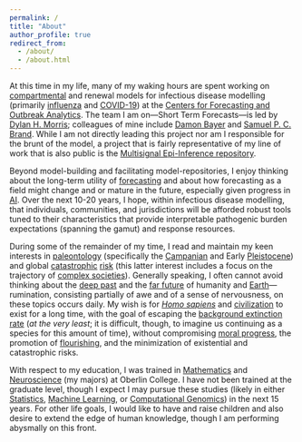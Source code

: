 ```yaml
---
permalink: /
title: "About"
author_profile: true
redirect_from: 
  - /about/
  - /about.html
---
```


At this time in my life, many of my waking hours are spent working on [compartmental](https://en.wikipedia.org/wiki/Compartmental_models_in_epidemiology) and renewal models for infectious disease modelling (primarily [influenza](https://en.wikipedia.org/wiki/Influenza) and [COVID-19](https://en.wikipedia.org/wiki/COVID-19)) at the [Centers for Forecasting and Outbreak Analytics](https://www.cdc.gov/forecast-outbreak-analytics/index.html). The team I am on—Short Term Forecasts—is led by [Dylan H. Morris](https://dylanhmorris.com/); colleagues of mine include [Damon Bayer](https://damon.phd/) and [Samuel P. C. Brand](https://scholar.google.com/citations?user=wnB8pTkAAAAJ). While I am not directly leading this project nor am I responsible for the brunt of the model, a project that is fairly representative of my line of work that is also public is the [Multisignal Epi-Inference repository](https://github.com/CDCgov/multisignal-epi-inference). 

Beyond model-building and facilitating model-repositories, I enjoy thinking about the long-term utility of [forecasting](https://en.wikipedia.org/wiki/Forecasting) and about how forecasting as a field might change and or mature in the future, especially given progress in [AI](https://en.wikipedia.org/wiki/Artificial_intelligence). Over the next 10-20 years, I hope, within infectious disease modelling, that individuals, communities, and jurisdictions will be afforded robust tools tuned to their characteristics that provide interpretable pathogenic burden expectations (spanning the gamut) and response resources. 

During some of the remainder of my time, I read and maintain my keen interests in [paleontology](https://en.wikipedia.org/wiki/Paleontology) (specifically the [Campanian](https://en.wikipedia.org/wiki/Campanian) and Early [Pleistocene](https://en.wikipedia.org/wiki/Pleistocene)) and global [catastrophic](https://en.wikipedia.org/wiki/Global_catastrophe_scenarios) [risk](https://en.wikipedia.org/wiki/Global_catastrophic_risk) (this latter interest includes a focus on the trajectory of [complex societies](https://en.wikipedia.org/wiki/Complex_society)). Generally speaking, I often cannot avoid thinking about the [deep past](https://en.wikipedia.org/wiki/Deep_time) and the [far future](https://en.wikipedia.org/wiki/Timeline_of_the_far_future) of humanity and [Earth](https://en.wikipedia.org/wiki/Earth)—rumination, consisting partially of awe and of a sense of nervousness, on these topics occurs daily. My wish is for _[Homo sapiens](https://en.wikipedia.org/wiki/Human)_ and [civilization](https://en.wikipedia.org/wiki/Civilization) to exist for a long time, with the goal of escaping the [background extinction rate](https://en.wikipedia.org/wiki/Background_extinction_rate) (_at the very least_; it is difficult, though, to imagine us continuing as a species for this amount of time), without compromising [moral progress](https://en.wikipedia.org/wiki/Moral_progress), the promotion of [flourishing](https://en.wikipedia.org/wiki/Flourishing), and the minimization of existential and catastrophic risks. 

With respect to my education, I was trained in [Mathematics](https://en.wikipedia.org/wiki/Mathematics) and [Neuroscience](https://en.wikipedia.org/wiki/Neuroscience) (my majors) at Oberlin College. I have not been trained at the graduate level, though I expect I may pursue these studies (likely in either [Statistics](https://en.wikipedia.org/wiki/Statistics), [Machine Learning](https://en.wikipedia.org/wiki/Machine_learning), or [Computational Genomics](https://en.wikipedia.org/wiki/Computational_genomics)) in the next 15 years. For other life goals, I would like to have and raise children and also desire to extend the edge of human knowledge, though I am performing abysmally on this front.
